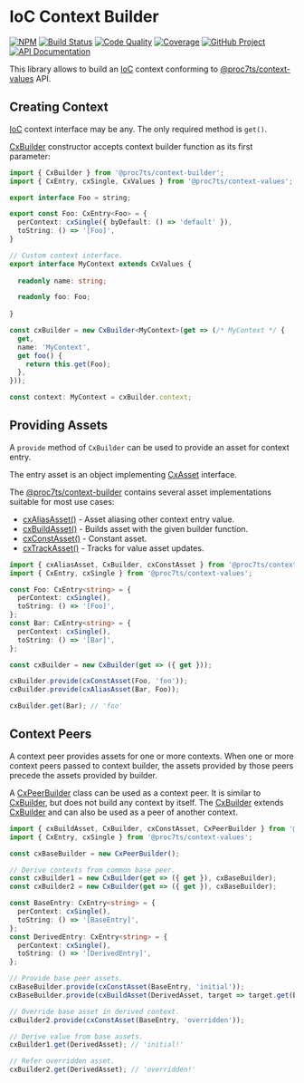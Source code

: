 IoC Context Builder
===================

[![NPM][npm-image]][npm-url]
[![Build Status][build-status-img]][build-status-link]
[![Code Quality][quality-img]][quality-link]
[![Coverage][coverage-img]][coverage-link]
[![GitHub Project][github-image]][github-url]
[![API Documentation][api-docs-image]][api-docs-url]

This library allows to build an [IoC] context conforming to [@proc7ts/context-values] API.

[npm-image]: https://img.shields.io/npm/v/@proc7ts/context-builder.svg?logo=npm
[npm-url]: https://www.npmjs.com/package/@proc7ts/context-builder
[build-status-img]: https://github.com/proc7ts/context-builder/workflows/Build/badge.svg
[build-status-link]: https://github.com/proc7ts/context-builder/actions?query=workflow:Build
[quality-img]: https://app.codacy.com/project/badge/Grade/73faff6037244e9eae5b408c61a5077b
[quality-link]: https://www.codacy.com/gh/proc7ts/context-builder/dashboard?utm_source=github.com&utm_medium=referral&utm_content=proc7ts/context-builder&utm_campaign=Badge_Grade
[coverage-img]: https://app.codacy.com/project/badge/Coverage/73faff6037244e9eae5b408c61a5077b
[coverage-link]: https://www.codacy.com/gh/proc7ts/context-builder/dashboard?utm_source=github.com&utm_medium=referral&utm_content=proc7ts/context-builder&utm_campaign=Badge_Coverage
[github-image]: https://img.shields.io/static/v1?logo=github&label=GitHub&message=project&color=informational
[github-url]: https://github.com/proc7ts/context-builder
[api-docs-image]: https://img.shields.io/static/v1?logo=typescript&label=API&message=docs&color=informational
[api-docs-url]: https://proc7ts.github.io/context-builder/
[IoC]: https://en.wikipedia.org/wiki/Inversion_of_control
[@proc7ts/context-builder]: https://www.npmjs.com/package/@proc7ts/context-builder
[@proc7ts/context-values]: https://www.npmjs.com/package/@proc7ts/context-values


Creating Context
----------------

[IoC] context interface may be any. The only required method is `get()`.

[CxBuilder] constructor accepts context builder function as its first parameter:

```typescript
import { CxBuilder } from '@proc7ts/context-builder';
import { CxEntry, cxSingle, CxValues } from '@proc7ts/context-values';

export interface Foo = string;

export const Foo: CxEntry<Foo> = {
  perContext: cxSingle({ byDefault: () => 'default' }),
  toString: () => '[Foo]',
}

// Custom context interface.
export interface MyContext extends CxValues {
 
  readonly name: string;  

  readonly foo: Foo;
  
}

const cxBuilder = new CxBuilder<MyContext>(get => (/* MyContext */ { 
  get,
  name: 'MyContext',
  get foo() {
    return this.get(Foo);
  },
}));

const context: MyContext = cxBuilder.context;
```

[CxBuilder]: https://proc7ts.github.io/context-builder/classes/CxBuilder.html


Providing Assets
----------------

A `provide` method of `CxBuilder` can be used to provide an asset for context entry.

The entry asset is an object implementing [CxAsset] interface.

The [@proc7ts/context-builder] contains several asset implementations suitable for most use cases:

- [cxAliasAsset()] - Asset aliasing other context entry value.
- [cxBuildAsset()] - Builds asset with the given builder function.
- [cxConstAsset()] - Constant asset.
- [cxTrackAsset()] - Tracks for value asset updates.

```typescript
import { cxAliasAsset, CxBuilder, cxConstAsset } from '@proc7ts/context-builder';
import { CxEntry, cxSingle } from '@proc7ts/context-values';

const Foo: CxEntry<string> = {
  perContext: cxSingle(),
  toString: () => '[Foo]',
};
const Bar: CxEntry<string> = {
  perContext: cxSingle(),
  toString: () => '[Bar]',
};

const cxBuilder = new CxBuilder(get => ({ get }));

cxBuilder.provide(cxConstAsset(Foo, 'foo'));
cxBuilder.provide(cxAliasAsset(Bar, Foo));

cxBuilder.get(Bar); // 'foo'
```

[CxAsset]: https://proc7ts.github.io/context-builder/interfaces/CxAsset.html
[cxAliasAsset()]: https://proc7ts.github.io/context-builder/modules.html#cxAliasAsset
[cxBuildAsset()]: https://proc7ts.github.io/context-builder/modules.html#cxBuildAsset
[cxConstAsset()]: https://proc7ts.github.io/context-builder/modules.html#cxConstAsset
[cxTrackAsset()]: https://proc7ts.github.io/context-builder/modules.html#cxTrackAsset
                                                                                

Context Peers
-------------

A context peer provides assets for one or more contexts. When one or more context peers passed to context builder, the
assets provided by those peers precede the assets provided by builder.

A [CxPeerBuilder] class can be used as a context peer. It is similar to [CxBuilder], but does not build any context by
itself. The [CxBuilder] extends [CxBuilder] and can also be used as a peer of another context.

```typescript
import { cxBuildAsset, CxBuilder, cxConstAsset, CxPeerBuilder } from '@proc7ts/context-builder';
import { CxEntry, cxSingle } from '@proc7ts/context-values';

const cxBaseBuilder = new CxPeerBuilder();

// Derive contexts from common base peer.
const cxBuilder1 = new CxBuilder(get => ({ get }), cxBaseBuilder);
const cxBuilder2 = new CxBuilder(get => ({ get }), cxBaseBuilder);

const BaseEntry: CxEntry<string> = {
  perContext: cxSingle(),
  toString: () => '[BaseEntry]',
};
const DerivedEntry: CxEntry<string> = {
  perContext: cxSingle(),
  toString: () => '[DerivedEntry]',
};

// Provide base peer assets.
cxBaseBuilder.provide(cxConstAsset(BaseEntry, 'initial'));
cxBaseBuilder.provide(cxBuildAsset(DerivedAsset, target => target.get(BaseAsset) + '!'));

// Override base asset in derived context.
cxBuilder2.provide(cxConstAsset(BaseEntry, 'overridden'));

// Derive value from base assets.
cxBuilder1.get(DerivedAsset); // 'initial!'

// Refer overridden asset.
cxBuilder2.get(DerivedAsset); // 'overridden!'
```

[CxPeerBuilder]: https://proc7ts.github.io/context-builder/classes/CxPeerBuilder.html

